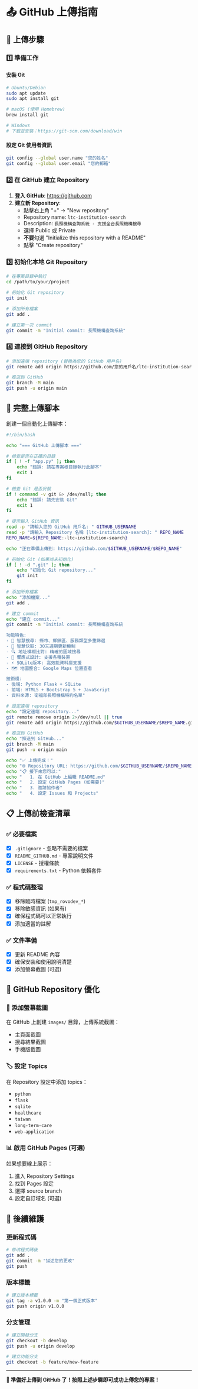 # 📤 GitHub 上傳指南

## 🎯 上傳步驟

### 1️⃣ 準備工作

#### 安裝 Git
```bash
# Ubuntu/Debian
sudo apt update
sudo apt install git

# macOS (使用 Homebrew)
brew install git

# Windows
# 下載並安裝：https://git-scm.com/download/win
```

#### 設定 Git 使用者資訊
```bash
git config --global user.name "您的姓名"
git config --global user.email "您的郵箱"
```

### 2️⃣ 在 GitHub 建立 Repository

1. **登入 GitHub**: https://github.com
2. **建立新 Repository**:
   - 點擊右上角 "+" → "New repository"
   - Repository name: `ltc-institution-search`
   - Description: `長照機構查詢系統 - 支援全台長照機構搜尋`
   - 選擇 Public 或 Private
   - **不要**勾選 "Initialize this repository with a README"
   - 點擊 "Create repository"

### 3️⃣ 初始化本地 Git Repository

```bash
# 在專案目錄中執行
cd /path/to/your/project

# 初始化 Git repository
git init

# 添加所有檔案
git add .

# 建立第一次 commit
git commit -m "Initial commit: 長照機構查詢系統"
```

### 4️⃣ 連接到 GitHub Repository

```bash
# 添加遠端 repository (替換為您的 GitHub 用戶名)
git remote add origin https://github.com/您的用戶名/ltc-institution-search.git

# 推送到 GitHub
git branch -M main
git push -u origin main
```

## 🔧 完整上傳腳本

創建一個自動化上傳腳本：

```bash
#!/bin/bash

echo "=== GitHub 上傳腳本 ==="

# 檢查是否在正確的目錄
if [ ! -f "app.py" ]; then
    echo "錯誤: 請在專案根目錄執行此腳本"
    exit 1
fi

# 檢查 Git 是否安裝
if ! command -v git &> /dev/null; then
    echo "錯誤: 請先安裝 Git"
    exit 1
fi

# 提示輸入 GitHub 資訊
read -p "請輸入您的 GitHub 用戶名: " GITHUB_USERNAME
read -p "請輸入 Repository 名稱 [ltc-institution-search]: " REPO_NAME
REPO_NAME=${REPO_NAME:-ltc-institution-search}

echo "正在準備上傳到: https://github.com/$GITHUB_USERNAME/$REPO_NAME"

# 初始化 Git (如果尚未初始化)
if [ ! -d ".git" ]; then
    echo "初始化 Git repository..."
    git init
fi

# 添加所有檔案
echo "添加檔案..."
git add .

# 建立 commit
echo "建立 commit..."
git commit -m "Initial commit: 長照機構查詢系統

功能特色:
- 🏥 智慧搜尋: 縣市、鄉鎮區、服務類型多重篩選
- 💾 智慧快取: 30天週期更新機制
- 🔍 地址模糊比對: 精確的區域搜尋
- 📱 響應式設計: 支援各種裝置
- ⚡ SQLite版本: 高效能資料庫支援
- 🗺️ 地圖整合: Google Maps 位置查看

技術棧:
- 後端: Python Flask + SQLite
- 前端: HTML5 + Bootstrap 5 + JavaScript
- 資料來源: 衛福部長照機構特約名單"

# 設定遠端 repository
echo "設定遠端 repository..."
git remote remove origin 2>/dev/null || true
git remote add origin https://github.com/$GITHUB_USERNAME/$REPO_NAME.git

# 推送到 GitHub
echo "推送到 GitHub..."
git branch -M main
git push -u origin main

echo "✅ 上傳完成！"
echo "🌐 Repository URL: https://github.com/$GITHUB_USERNAME/$REPO_NAME"
echo "📋 接下來您可以:"
echo "   1. 在 GitHub 上編輯 README.md"
echo "   2. 設定 GitHub Pages (如需要)"
echo "   3. 邀請協作者"
echo "   4. 設定 Issues 和 Projects"
```

## 📋 上傳前檢查清單

### ✅ 必要檔案
- [x] `.gitignore` - 忽略不需要的檔案
- [x] `README_GITHUB.md` - 專案說明文件
- [x] `LICENSE` - 授權條款
- [x] `requirements.txt` - Python 依賴套件

### ✅ 程式碼整理
- [x] 移除臨時檔案 (`tmp_rovodev_*`)
- [x] 移除敏感資訊 (如果有)
- [x] 確保程式碼可以正常執行
- [x] 添加適當的註解

### ✅ 文件準備
- [x] 更新 README 內容
- [x] 確保安裝和使用說明清楚
- [x] 添加螢幕截圖 (可選)

## 🎨 GitHub Repository 優化

### 📸 添加螢幕截圖
在 GitHub 上創建 `images/` 目錄，上傳系統截圖：
- 主頁面截圖
- 搜尋結果截圖
- 手機版截圖

### 🏷️ 設定 Topics
在 Repository 設定中添加 topics：
- `python`
- `flask`
- `sqlite`
- `healthcare`
- `taiwan`
- `long-term-care`
- `web-application`

### 📊 啟用 GitHub Pages (可選)
如果想要線上展示：
1. 進入 Repository Settings
2. 找到 Pages 設定
3. 選擇 source branch
4. 設定自訂域名 (可選)

## 🔄 後續維護

### 更新程式碼
```bash
# 修改程式碼後
git add .
git commit -m "描述您的更改"
git push
```

### 版本標籤
```bash
# 建立版本標籤
git tag -a v1.0.0 -m "第一個正式版本"
git push origin v1.0.0
```

### 分支管理
```bash
# 建立開發分支
git checkout -b develop
git push -u origin develop

# 建立功能分支
git checkout -b feature/new-feature
```

---

**🎉 準備好上傳到 GitHub 了！按照上述步驟即可成功上傳您的專案！**
